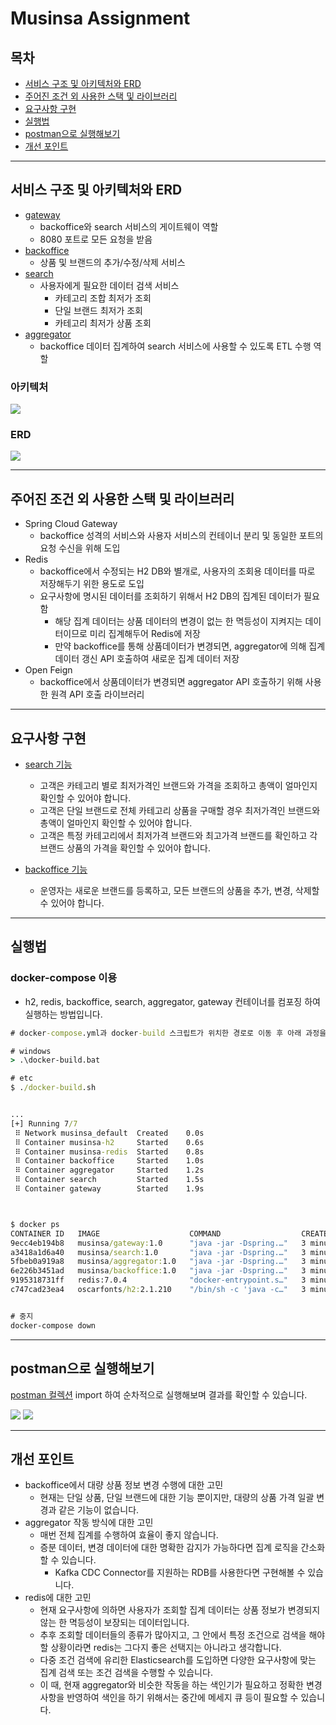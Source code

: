 # Musinsa Assignment

## 목차

- [서비스 구조 및 아키텍처와 ERD](#서비스-구조-및-아키텍처와-erd)
- [주어진 조건 외 사용한 스택 및 라이브러리](#주어진-조건-외-사용한-스택-및-라이브러리)
- [요구사항 구현](#요구사항-구현)
- [실행법](#실행법)
- [postman으로 실행해보기](#postman으로-실행해보기)
- [개선 포인트](#개선-포인트)
---

## 서비스 구조 및 아키텍처와 ERD
- [gateway](./gateway)
  - backoffice와 search 서비스의 게이트웨이 역할
  - 8080 포트로 모든 요청을 받음
- [backoffice](./backoffice)
  - 상품 및 브랜드의 추가/수정/삭제 서비스
- [search](./search/README.md)
  - 사용자에게 필요한 데이터 검색 서비스
    - 카테고리 조합 최저가 조회
    - 단일 브랜드 최저가 조회
    - 카테고리 최저가 상품 조회
- [aggregator](./aggregator)
  - backoffice 데이터 집계하여 search 서비스에 사용할 수 있도록 ETL 수행 역할

### 아키텍처
<img src="./images/architecture.drawio.png">
  
### ERD
<img src="./images/h2db.drawio.png">  

--- 

## 주어진 조건 외 사용한 스택 및 라이브러리
- Spring Cloud Gateway
  - backoffice 성격의 서비스와 사용자 서비스의 컨테이너 분리 및 동일한 포트의 요청 수신을 위해 도입
- Redis
  - backoffice에서 수정되는 H2 DB와 별개로, 사용자의 조회용 데이터를 따로 저장해두기 위한 용도로 도입
  - 요구사항에 명시된 데이터를 조회하기 위해서 H2 DB의 집계된 데이터가 필요함
    - 해당 집계 데이터는 상품 데이터의 변경이 없는 한 멱등성이 지켜지는 데이터이므로 미리 집계해두어 Redis에 저장
    - 만약 backoffice를 통해 상품데이터가 변경되면, aggregator에 의해 집계 데이터 갱신 API 호출하여 새로운 집계 데이터 저장
- Open Feign
  - backoffice에서 상품데이터가 변경되면 aggregator API 호출하기 위해 사용한 원격 API 호출 라이브러리

---

## 요구사항 구현
- [search 기능](./search/README.md#기능-구현)
  - 고객은 카테고리 별로 최저가격인 브랜드와 가격을 조회하고 총액이 얼마인지 확인할 수 있어야 합니다.
  - 고객은 단일 브랜드로 전체 카테고리 상품을 구매할 경우 최저가격인 브랜드와 총액이 얼마인지 확인할 수 있어야 합니다.
  - 고객은 특정 카테고리에서 최저가격 브랜드와 최고가격 브랜드를 확인하고 각 브랜드 상품의 가격을 확인할 수 있어야 합니다.
  
- [backoffice 기능](./backoffice/README.md#기능-구현)  
  - 운영자는 새로운 브랜드를 등록하고, 모든 브랜드의 상품을 추가, 변경, 삭제할 수 있어야 합니다.

---

## 실행법
### docker-compose 이용
- h2, redis, backoffice, search, aggregator, gateway 컨테이너를 컴포징 하여 실행하는 방법입니다.

```cmd
# docker-compose.yml과 docker-build 스크립트가 위치한 경로로 이동 후 아래 과정을 실행합니다.

# windows
> .\docker-build.bat

# etc
$ ./docker-build.sh


...
[+] Running 7/7
 ⠿ Network musinsa_default  Created    0.0s
 ⠿ Container musinsa-h2     Started    0.6s
 ⠿ Container musinsa-redis  Started    0.8s
 ⠿ Container backoffice     Started    1.0s
 ⠿ Container aggregator     Started    1.2s
 ⠿ Container search         Started    1.5s
 ⠿ Container gateway        Started    1.9s



$ docker ps
CONTAINER ID   IMAGE                    COMMAND                  CREATED         STATUS         PORTS                    NAMES
9ecc4eb194b8   musinsa/gateway:1.0      "java -jar -Dspring.…"   3 minutes ago   Up 3 minutes   0.0.0.0:8080->8080/tcp   gateway
a3418a1d6a40   musinsa/search:1.0       "java -jar -Dspring.…"   3 minutes ago   Up 3 minutes   8001/tcp                 search
5fbeb0a919a8   musinsa/aggregator:1.0   "java -jar -Dspring.…"   3 minutes ago   Up 3 minutes   8002/tcp                 aggregator
6e226b3451ad   musinsa/backoffice:1.0   "java -jar -Dspring.…"   3 minutes ago   Up 3 minutes   8000/tcp                 backoffice
9195318731ff   redis:7.0.4              "docker-entrypoint.s…"   3 minutes ago   Up 3 minutes   6379/tcp                 musinsa-redis
c747cad23ea4   oscarfonts/h2:2.1.210    "/bin/sh -c 'java -c…"   3 minutes ago   Up 3 minutes   81/tcp, 1521/tcp         musinsa-h2


# 중지
docker-compose down
```

---

## postman으로 실행해보기
[postman 컬렉션](./musinsa.postman_collection.json) import 하여 순차적으로 실행해보며 결과를 확인할 수 있습니다.

<img src="./images/postman.png">
<img src="./images/postman-run-result.png">

---

## 개선 포인트
- backoffice에서 대량 상품 정보 변경 수행에 대한 고민
  - 현재는 단일 상품, 단일 브랜드에 대한 기능 뿐이지만, 대량의 상품 가격 일괄 변경과 같은 기능이 없습니다.
- aggregator 작동 방식에 대한 고민
  - 매번 전체 집계를 수행하여 효율이 좋지 않습니다.
  - 증분 데이터, 변경 데이터에 대한 명확한 감지가 가능하다면 집계 로직을 간소화 할 수 있습니다.
    - Kafka CDC Connector를 지원하는 RDB를 사용한다면 구현해볼 수 있습니다.
- redis에 대한 고민
  - 현재 요구사항에 의하면 사용자가 조회할 집계 데이터는 상품 정보가 변경되지 않는 한 멱등성이 보장되는 데이터입니다.
  - 추후 조회할 데이터들의 종류가 많아지고, 그 안에서 특정 조건으로 검색을 해야 할 상황이라면 redis는 그다지 좋은 선택지는 아니라고 생각합니다.
  - 다중 조건 검색에 유리한 Elasticsearch를 도입하면 다양한 요구사항에 맞는 집계 검색 또는 조건 검색을 수행할 수 있습니다.
  - 이 때, 현재 aggregator와 비슷한 작동을 하는 색인기가 필요하고 정확한 변경사항을 반영하여 색인을 하기 위해서는 중간에 메세지 큐 등이 필요할 수 있습니다.
